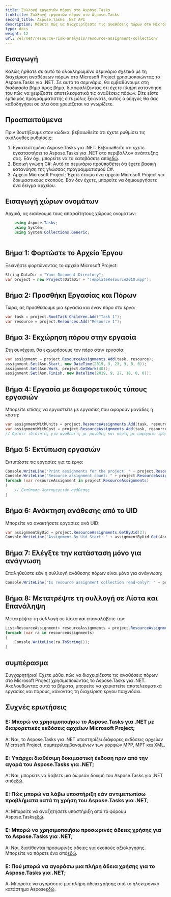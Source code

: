 ```yaml
---
title: Συλλογή εργασιών πόρων στο Aspose.Tasks
linktitle: Συλλογή εργασιών πόρων στο Aspose.Tasks
second_title: Aspose.Tasks .NET API
description: Μάθετε πώς να διαχειρίζεστε τις αναθέσεις πόρων στο Microsoft Project χρησιμοποιώντας το Aspose.Tasks για .NET. Βήμα προς βήμα σεμινάριο με παραδείγματα κώδικα.
type: docs
weight: 12
url: /el/net/resource-risk-analysis/resource-assignment-collection/
---
```

## Εισαγωγή
Καλώς ήρθατε σε αυτό το ολοκληρωμένο σεμινάριο σχετικά με τη διαχείριση αναθέσεων πόρων στο Microsoft Project χρησιμοποιώντας το Aspose.Tasks για .NET. Σε αυτό το σεμινάριο, θα εμβαθύνουμε στη διαδικασία βήμα προς βήμα, διασφαλίζοντας ότι έχετε πλήρη κατανόηση του πώς να χειρίζεστε αποτελεσματικά τις αναθέσεις πόρων. Είτε είστε έμπειρος προγραμματιστής είτε μόλις ξεκινάτε, αυτός ο οδηγός θα σας καθοδηγήσει σε όλα όσα χρειάζεται να γνωρίζετε.
## Προαπαιτούμενα
Πριν βουτήξουμε στον κώδικα, βεβαιωθείτε ότι έχετε ρυθμίσει τις ακόλουθες ρυθμίσεις:
1. Εγκατεστημένο Aspose.Tasks για .NET: Βεβαιωθείτε ότι έχετε εγκαταστήσει το Aspose.Tasks για .NET στο περιβάλλον ανάπτυξης σας. Εάν όχι, μπορείτε να το κατεβάσετε από[εδώ](https://releases.aspose.com/tasks/net/).
2. Βασική γνώση C#: Αυτό το σεμινάριο προϋποθέτει ότι έχετε βασική κατανόηση της γλώσσας προγραμματισμού C#.
3. Αρχείο Microsoft Project: Έχετε έτοιμο ένα αρχείο Microsoft Project για δοκιμαστικούς σκοπούς. Εάν δεν έχετε, μπορείτε να δημιουργήσετε ένα δείγμα αρχείου.

## Εισαγωγή χώρων ονομάτων
Αρχικά, ας εισάγουμε τους απαραίτητους χώρους ονομάτων:
```csharp
    using Aspose.Tasks;
    using System;
    using System.Collections.Generic;
    
```
## Βήμα 1: Φορτώστε το Αρχείο Έργου
Ξεκινήστε φορτώνοντας το αρχείο Microsoft Project:
```csharp
String DataDir = "Your Document Directory";
var project = new Project(DataDir + "TemplateResource2010.mpp");
```
## Βήμα 2: Προσθήκη Εργασίας και Πόρων
Τώρα, ας προσθέσουμε μια εργασία και έναν πόρο στο έργο:
```csharp
var task = project.RootTask.Children.Add("Task 1");
var resource = project.Resources.Add("Resource 1");
```
## Βήμα 3: Εκχώρηση πόρου στην εργασία
Στη συνέχεια, θα εκχωρήσουμε τον πόρο στην εργασία:
```csharp
var assignment = project.ResourceAssignments.Add(task, resource);
assignment.Set(Asn.Start, new DateTime(2019, 9, 23, 9, 0, 0));
assignment.Set(Asn.Work, project.GetWork(40));
assignment.Set(Asn.Finish, new DateTime(2019, 9, 27, 18, 0, 0));
```
## Βήμα 4: Εργασία με διαφορετικούς τύπους εργασιών
Μπορείτε επίσης να εργαστείτε με εργασίες που αφορούν μονάδες ή κόστη:
```csharp
var assignmentWithUnits = project.ResourceAssignments.Add(task, resource, 1d);
var assignmentWithCost = project.ResourceAssignments.Add(task, resource);
// Ορίστε ιδιότητες για αναθέσεις με μονάδες και κόστη με παρόμοιο τρόπο όπως φαίνεται στο Βήμα 3
```
## Βήμα 5: Εκτύπωση εργασιών
Εκτυπώστε τις εργασίες για το έργο:
```csharp
Console.WriteLine("Print assignments for the project: " + project.ResourceAssignments.ParentProject.Get(Prj.Name));
Console.WriteLine("Resource assignment count: " + project.ResourceAssignments.Count);
foreach (var resourceAssignment in project.ResourceAssignments)
{
    // Εκτύπωση λεπτομερειών ανάθεσης
}
```
## Βήμα 6: Ανάκτηση ανάθεσης από το UID
Μπορείτε να ανακτήσετε εργασίες ανά UID:
```csharp
var assignmentByUid = project.ResourceAssignments.GetByUid(2);
Console.WriteLine("Assignment By Uid Start: " + assignmentByUid.Get(Asn.Start));
```
## Βήμα 7: Ελέγξτε την κατάσταση μόνο για ανάγνωση
Επαληθεύστε εάν η συλλογή ανάθεσης πόρων είναι μόνο για ανάγνωση:
```csharp
Console.WriteLine("Is resource assignment collection read-only?: " + project.ResourceAssignments.IsReadOnly);
```
## Βήμα 8: Μετατρέψτε τη συλλογή σε Λίστα και Επανάληψη
Μετατρέψτε τη συλλογή σε λίστα και επαναλάβετε την:
```csharp
List<ResourceAssignment> resourceAssignments = project.ResourceAssignments.ToList();
foreach (var ra in resourceAssignments)
{
    Console.WriteLine(ra.ToString());
}
```

## συμπέρασμα
Συγχαρητήρια! Έχετε μάθει πώς να διαχειρίζεστε τις αναθέσεις πόρων στο Microsoft Project χρησιμοποιώντας το Aspose.Tasks για .NET. Ακολουθώντας αυτά τα βήματα, μπορείτε να χειριστείτε αποτελεσματικά εργασίες και πόρους, κάνοντας τη διαχείριση έργου παιχνιδάκι.
## Συχνές ερωτήσεις
### Ε: Μπορώ να χρησιμοποιήσω το Aspose.Tasks για .NET με διαφορετικές εκδόσεις αρχείων Microsoft Project;
Α: Ναι, το Aspose.Tasks για .NET υποστηρίζει διάφορες εκδόσεις αρχείων Microsoft Project, συμπεριλαμβανομένων των μορφών MPP, MPT και XML.
### Ε: Υπάρχει διαθέσιμη δοκιμαστική έκδοση πριν από την αγορά του Aspose.Tasks για .NET;
 Α: Ναι, μπορείτε να λάβετε μια δωρεάν δοκιμή του Aspose.Tasks για .NET από[εδώ](https://releases.aspose.com/).
### Ε: Πώς μπορώ να λάβω υποστήριξη εάν αντιμετωπίσω προβλήματα κατά τη χρήση του Aspose.Tasks για .NET;
 Α: Μπορείτε να αναζητήσετε υποστήριξη από το φόρουμ Aspose.Tasks[εδώ](https://forum.aspose.com/c/tasks/15).
### Ε: Μπορώ να χρησιμοποιήσω προσωρινές άδειες χρήσης για το Aspose.Tasks για .NET;
 Α: Ναι, διατίθενται προσωρινές άδειες για σκοπούς αξιολόγησης. Μπορείτε να πάρετε ένα από[εδώ](https://purchase.aspose.com/temporary-license/).
### Ε: Πού μπορώ να αγοράσω μια πλήρη άδεια χρήσης για το Aspose.Tasks για .NET;
 Α: Μπορείτε να αγοράσετε μια πλήρη άδεια χρήσης από το ηλεκτρονικό κατάστημα Aspose[εδώ](https://purchase.aspose.com/buy).